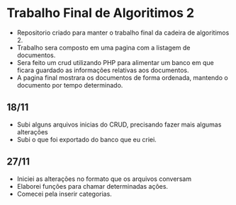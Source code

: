 # Trabalho Final de Algoritimos 2
- Repositorio criado para manter o trabalho final da cadeira de algoritimos 2.
- Trabalho sera composto em uma pagina com a listagem de documentos.
- Sera feito um crud utilizando PHP para alimentar um banco em que ficara guardado as informações relativas aos documentos.
- A pagina final mostrara os documentos de forma ordenada, mantendo o documento por tempo determinado.

## 18/11
- Subi alguns arquivos inicias do CRUD, precisando fazer mais algumas alterações
- Subi o que foi exportado do banco que eu criei.

## 27/11 
- Iniciei as alterações no formato que os arquivos conversam
- Elaborei funções para chamar determinadas ações.
- Comecei pela inserir categorias.